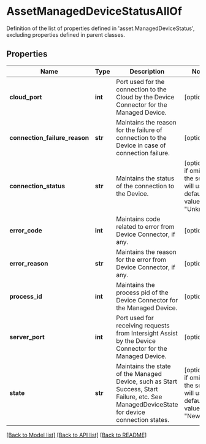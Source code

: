 # AssetManagedDeviceStatusAllOf

Definition of the list of properties defined in 'asset.ManagedDeviceStatus', excluding properties defined in parent classes.
## Properties
Name | Type | Description | Notes
------------ | ------------- | ------------- | -------------
**cloud_port** | **int** | Port used for the connection to the Cloud by the Device Connector for the Managed Device. | [optional] 
**connection_failure_reason** | **str** | Maintains the reason for the failure of connection to the Device in case of connection failure. | [optional] 
**connection_status** | **str** | Maintains the status of the connection to the Device. | [optional]  if omitted the server will use the default value of "Unknown"
**error_code** | **int** | Maintains code related to error from Device Connector, if any. | [optional] 
**error_reason** | **str** | Maintains the reason for the error from Device Connector, if any. | [optional] 
**process_id** | **int** | Maintains the process pid of the Device Connector for the Managed Device. | [optional] 
**server_port** | **int** | Port used for receiving requests from Intersight Assist by the Device Connector for the Managed Device. | [optional] 
**state** | **str** | Maintains the state of the Managed Device, such as Start Success, Start Failure, etc. See ManagedDeviceState for device connection states. | [optional]  if omitted the server will use the default value of "New"

[[Back to Model list]](../README.md#documentation-for-models) [[Back to API list]](../README.md#documentation-for-api-endpoints) [[Back to README]](../README.md)


